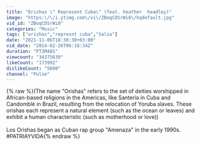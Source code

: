 ```yaml
---
title: "Orishas \" Represent Cuba\" (feat. heather  headley)"
image: "https:\/\/i.ytimg.com\/vi\/ZBoqCDSrWi8\/hqdefault.jpg"
vid_id: "ZBoqCDSrWi8"
categories: "Music"
tags: ["orishas","represnt cuba","Salsa"]
date: "2021-11-06T18:30:30+03:00"
vid_date: "2014-02-26T06:18:34Z"
duration: "PT3M48S"
viewcount: "34375639"
likeCount: "173992"
dislikeCount: "5600"
channel: "Pulse"
---
```

{% raw %}(The name &quot;Orishas&quot; refers to the set of deities worshipped in African-based religions in the Americas, like Santería in Cuba and Candomblé in Brazil, resulting from the relocation of Yoruba slaves. These orishas each represent a natural element (such as the ocean or leaves) and exhibit a human characteristic (such as motherhood or love))<br /><br />Los Orishas began as Cuban rap group &quot;Amenaza&quot; in the early 1990s.<br />#PATRIAYVIDA{% endraw %}

